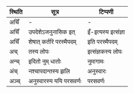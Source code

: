 | स्थिति | सूत्र | टिप्पणी |
| ----- | ------- | ------ |
| अचिँ | - | - |
| अचिँ | उपदेशेऽजनुनासिक इत् | इँ-इत्यस्य इत्संज्ञा |
| अचिँ | शेषात् कर्तरि परस्मैपदम् | इति परस्मैपदम् |
| अच् | तस्य लोपः | इत्संज्ञकस्य लोपः |
| अन्च् | इदितो नुम् धातोः | नुमागामः |
| अंच् | नश्चापदान्तस्य झलि | अनुस्वारः |
| अञ्च् | अनुस्वारस्य ययि परसवर्णः | परसवर्णः |
